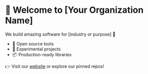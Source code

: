 # 🌟 Welcome to [Your Organization Name]

We build amazing software for [industry or purpose] 🚀

- 🔧 Open source tools
- 🧪 Experimental projects
- 📦 Production-ready libraries

👉 Visit our [website](https://yourorg.com) or explore our pinned repos!
